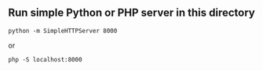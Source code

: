 
## Run simple Python or PHP server in this directory

`python -m SimpleHTTPServer 8000`

or

`php -S localhost:8000`
